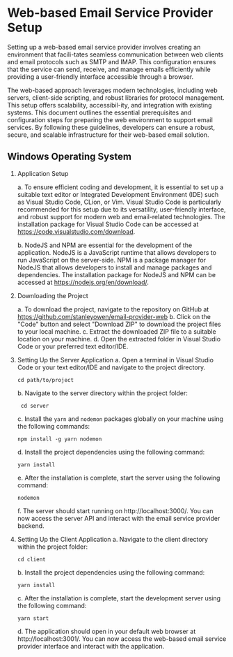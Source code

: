 # Web-based Email Service Provider Setup

Setting up a web-based email service provider involves creating an environment that facili-tates seamless communication between web clients and email protocols such as SMTP and IMAP. This configuration ensures that the service can send, receive, and manage emails efficiently while providing a user-friendly interface accessible through a browser.

The web-based approach leverages modern technologies, including web servers, client-side scripting, and robust libraries for protocol management. This setup offers scalability, accessibil-ity, and integration with existing systems. This document outlines the essential prerequisites and configuration steps for preparing the web environment to support email services. By following these guidelines, developers can ensure a robust, secure, and scalable infrastructure for their web-based email solution.

## Windows Operating System

1. Application Setup

   a. To ensure efficient coding and development, it is essential to set up a suitable text editor or Integrated Development Environment (IDE) such as Visual Studio Code, CLion, or Vim. Visual Studio Code is particularly recommended for this setup due to its versatility, user-friendly interface, and robust support for modern web and email-related technologies. The installation package for Visual Studio Code can be accessed at https://code.visualstudio.com/download.

   b. NodeJS and NPM are essential for the development of the application. NodeJS is a JavaScript runtime that allows developers to run JavaScript on the server-side. NPM is a package manager for NodeJS that allows developers to install and manage packages and dependencies. The installation package for NodeJS and NPM can be accessed at https://nodejs.org/en/download/.

2. Downloading the Project

   a. To download the project, navigate to the repository on GitHub at https://github.com/stanleyowen/email-provider-web
   b. Click on the "Code" button and select "Download ZIP" to download the project files to your local machine.
   c. Extract the downloaded ZIP file to a suitable location on your machine.
   d. Open the extracted folder in Visual Studio Code or your preferred text editor/IDE.

3. Setting Up the Server Application
   a. Open a terminal in Visual Studio Code or your text editor/IDE and navigate to the project directory.

   ```
   cd path/to/project
   ```

   b. Navigate to the server directory within the project folder:

   ```
    cd server
   ```

   c. Install the `yarn` and `nodemon` packages globally on your machine using the following commands:

   ```
   npm install -g yarn nodemon
   ```

   d. Install the project dependencies using the following command:

   ```
   yarn install
   ```

   e. After the installation is complete, start the server using the following command:

   ```
   nodemon
   ```

   f. The server should start running on http://localhost:3000/. You can now access the server API and interact with the email service provider backend.

4. Setting Up the Client Application
   a. Navigate to the client directory within the project folder:
   ```
   cd client
   ```
   b. Install the project dependencies using the following command:
   ```
   yarn install
   ```
   c. After the installation is complete, start the development server using the following command:
   ```
   yarn start
   ```
   d. The application should open in your default web browser at http://localhost:3001/. You can now access the web-based email service provider interface and interact with the application.
